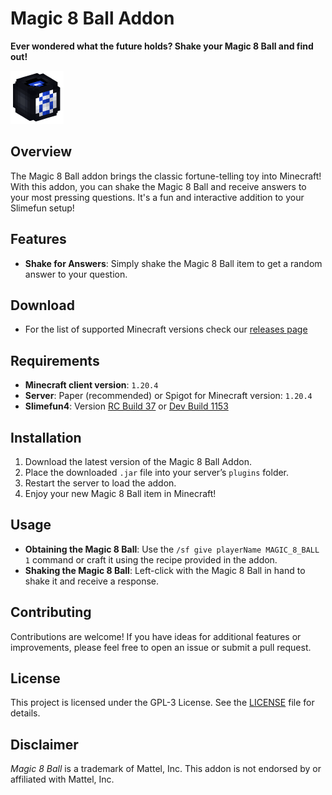 # Magic 8 Ball Addon

**Ever wondered what the future holds? Shake your Magic 8 Ball and find out!**

![Magic 8 Ball](images/magic-8-ball.png)

## Overview

The Magic 8 Ball addon brings the classic fortune-telling toy into Minecraft! With this addon, you can shake the Magic 8 Ball and receive answers to your most pressing questions. It's a fun and interactive addition to your Slimefun setup!

## Features

- **Shake for Answers**: Simply shake the Magic 8 Ball item to get a random answer to your question.

## Download
- For the list of supported Minecraft versions check our [releases page](https://github.com/xMoonGames/Magic8Ball)

## Requirements

- **Minecraft client version**: `1.20.4`
- **Server**: Paper (recommended) or Spigot for Minecraft version: `1.20.4`
- **Slimefun4**: Version [RC Build 37](https://blob.build/project/Slimefun4/RC) or [Dev Build 1153](https://blob.build/project/Slimefun4/Dev)

## Installation

1. Download the latest version of the Magic 8 Ball Addon.
2. Place the downloaded `.jar` file into your server’s `plugins` folder.
3. Restart the server to load the addon.
4. Enjoy your new Magic 8 Ball item in Minecraft!

## Usage

- **Obtaining the Magic 8 Ball**: Use the `/sf give playerName MAGIC_8_BALL 1` command or craft it using the recipe provided in the addon.
- **Shaking the Magic 8 Ball**: Left-click with the Magic 8 Ball in hand to shake it and receive a response.

## Contributing

Contributions are welcome! If you have ideas for additional features or improvements, please feel free to open an issue or submit a pull request.

## License

This project is licensed under the GPL-3 License. See the [LICENSE](LICENSE) file for details.

## Disclaimer

*Magic 8 Ball* is a trademark of Mattel, Inc. This addon is not endorsed by or affiliated with Mattel, Inc.
